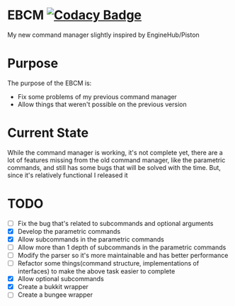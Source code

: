 # EBCM [![Codacy Badge](https://api.codacy.com/project/badge/Grade/78392a0229da4390a2069ab0efc24534)](https://www.codacy.com/manual/FixedDev/EBCM?utm_source=github.com&amp;utm_medium=referral&amp;utm_content=FixedDev/EBCM&amp;utm_campaign=Badge_Grade)
My new command manager slightly inspired by EngineHub/Piston
# Purpose
The purpose of the EBCM is:
  * Fix some problems of my previous command manager
  * Allow things that weren't possible on the previous version
# Current State
While the command manager is working, it's not complete yet, there are a lot of features missing from the old command manager,
like the parametric commands, and still has some bugs that will be solved with the time. But, since it's relatively functional I released it
# TODO
- [ ] Fix the bug that's related to subcommands and optional arguments
- [x] Develop the parametric commands
- [x] Allow subcommands in the parametric commands
- [ ] Allow more than 1 depth of subcommands in the parametric commands 
- [ ] Modify the parser so it's more maintainable and has better performance
- [ ] Refactor some things(command structure, implementations of interfaces) to make the above task easier to complete
- [x] Allow optional subcommands
- [x] Create a bukkit wrapper
- [ ] Create a bungee wrapper
